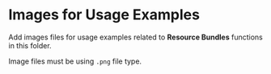 # Images for Usage Examples

Add images files for usage examples related to **Resource Bundles** functions in this folder.

Image files must be using `.png` file type.
